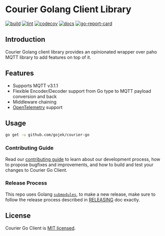 # Courier Golang Client Library

[![build][build-workflow-badge]][build-workflow]
[![lint][lint-workflow-badge]][lint-workflow]
[![codecov][coverage-badge]][codecov]
[![docs][docs-badge]][pkg-dev]
[![go-report-card][report-badge]][report-card]

## Introduction

Courier Golang client library provides an opinionated wrapper over paho MQTT library to add features on top of it.

## Features

- Supports MQTT v3.1.1
- Flexible Encoder/Decoder support from Go type to MQTT payload conversion and back
- Middleware chaining
- [OpenTelemetry](https://github.com/open-telemetry/opentelemetry-go) support

## Usage

```bash
go get -u github.com/gojek/courier-go
```

### Contributing Guide

Read our [contributing guide](./CONTRIBUTING.md) to learn about our development process, how to propose bugfixes and improvements, and how to build and test your changes to Courier Go Client.

### Release Process

This repo uses Golang [`submodules`](https://github.com/golang/go/wiki/Modules#faqs--multi-module-repositories), to make a new release, make sure to follow the release process described in [RELEASING](RELEASING.md) doc exactly.

## License

Courier Go Client is [MIT licensed](./LICENSE).

[build-workflow-badge]: https://github.com/gojek/courier-go/workflows/build/badge.svg
[build-workflow]: https://github.com/gojek/courier-go/actions?query=workflow%3Abuild
[lint-workflow-badge]: https://github.com/gojek/courier-go/workflows/lint/badge.svg
[lint-workflow]: https://github.com/gojek/courier-go/actions?query=workflow%3Alint
[coverage-badge]: https://codecov.io/gh/gojek/courier-go/branch/main/graph/badge.svg?token=QPLV2ZDE84
[codecov]: https://codecov.io/gh/gojek/courier-go
[docs-badge]: https://pkg.go.dev/badge/github.com/gojek/courier-go
[pkg-dev]: https://pkg.go.dev/github.com/gojek/courier-go
[report-badge]: https://goreportcard.com/badge/github.com/gojek/courier-go
[report-card]: https://goreportcard.com/report/github.com/gojek/courier-go
